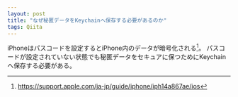```yaml
---
layout: post
title: "なぜ秘匿データをKeychainへ保存する必要があるのか"
tags: Qiita
---
```


iPhoneはパスコードを設定するとiPhone内のデータが暗号化される[^1]。
パスコードが設定されていない状態でも秘匿データをセキュアに保つためにKeychainへ保存する必要がある。

[^1]: https://support.apple.com/ja-jp/guide/iphone/iph14a867ae/ios




